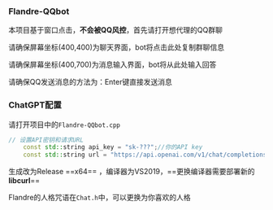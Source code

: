 ### Flandre-QQbot

本项目基于窗口点击，**不会被QQ风控**，首先请打开想代理的QQ群聊

请确保屏幕坐标(400,400)为聊天界面，bot将点击此处复制群聊信息

请确保屏幕坐标(400,700)为消息输入界面，bot将从此处输入回答

请确保QQ发送消息的方法为：Enter键直接发送消息

### ChatGPT配置

请打开项目中的`Flandre-QQbot.cpp`

```c++
// 设置API密钥和请求URL
    const std::string api_key = "sk-???";//你的API key
    const std::string url = "https://api.openai.com/v1/chat/completions";//官方站需要翻墙，也可以输入国内镜像
```

生成改为Release ==x64== ，编译器为VS2019，==更换编译器需要部署新的 **libcurl**==

Flandre的人格咒语在`Chat.h`中，可以更换为你喜欢的人格
